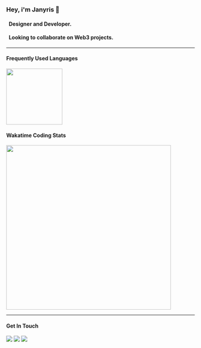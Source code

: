 ### Hey, i'm Janyris :wave:

#### &nbsp; **Designer and Developer.**
#### &nbsp; **Looking to collaborate on Web3 projects.**


_________________

#### Frequently Used Languages

<a href="https://www.github.com/janyris"><!-- wi*quL3fcV --><img height="150px" src="https://github-readme-stats.vercel.app/api/top-langs/?username=janyris&hide=html&hide_title=true&hide_border=true&layout=compact&langs_count=6&exclude_repo=comp426,Redventures-Movie-Quotes&text_color=000&icon_color=fff&bg_color=0,52fa5a,4dfcff,c64dff&theme=graywhite" /></a>


#### Wakatime Coding Stats
<a href="https://www.github.com/janyris"><img width="440" src="https://github-readme-stats.vercel.app/api/wakatime?username=@janyris&show_icons=true&theme=radical&hide=html&hide_title=true&hide_border=true&layout=compact&langs_count=6&exclude_repo=comp426,Redventures-Movie-Quotes&text_color=000&icon_color=fff&bg_color=0,52fa5a,4dfcff,c64dff&theme=graywhite"/></a>
_________________

#### Get In Touch


<a href="https://www.twitter.com/janyris"><img src="https://img.shields.io/badge/-Twitter-000?&logo=Twitter"/></a> <a href="https://www.polywork.com/janyris"><img src="https://img.shields.io/badge/-Polywork-000?&logo=Polywork"/></a> <a href="https://www.linkedin.com/in/janyris/"><img src="https://img.shields.io/badge/-Linkedin-000?&logo=linkedin"/></a> 

